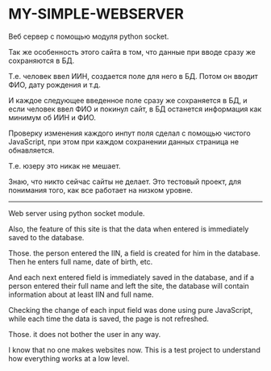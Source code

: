 # MY-SIMPLE-WEBSERVER
Веб сервер с помощью модуля python socket.

Так же особенность этого сайта в том, что данные при вводе сразу же сохраняются в БД.

Т.е. человек ввел ИИН, создается поле для него в БД. Потом он вводит ФИО, дату рождения и т.д.

И каждое следующее введенное поле сразу же сохраняется в БД, и если человек ввел ФИО и покинул сайт, в БД останется информация как минимум об ИИН и ФИО.

Проверку изменения каждого инпут поля сделал с помощью чистого JavaScript, при этом при каждом сохранении данных страница не обнавляется.

Т.е. юзеру это никак не мешает.

Знаю, что никто сейчас сайты не делает. Это тестовый проект, для понимания того, как все работает на низком уровне.


--------------------------------------------------

Web server using python socket module.

Also, the feature of this site is that the data when entered is immediately saved to the database.

Those. the person entered the IIN, a field is created for him in the database. Then he enters full name, date of birth, etc.

And each next entered field is immediately saved in the database, and if a person entered their full name and left the site, the database will contain information about at least IIN and full name.

Checking the change of each input field was done using pure JavaScript, while each time the data is saved, the page is not refreshed.

Those. it does not bother the user in any way.

I know that no one makes websites now. This is a test project to understand how everything works at a low level.

